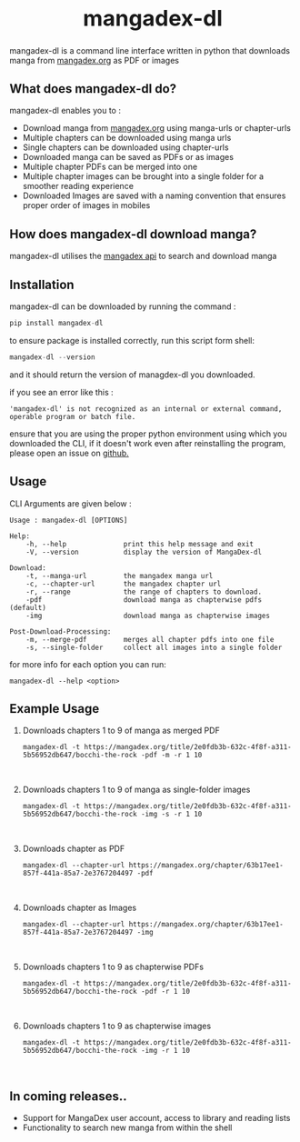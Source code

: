 <p align="center">
<h1 style='font-size:38px;' align="center">mangadex-dl</h1>
</p>

mangadex-dl is a command line interface written in python that downloads manga from [mangadex.org](https://mangadex.org/) as PDF or images

<h2>What does mangadex-dl do? </h2>

mangadex-dl enables you to : </br>

- Download manga from [mangadex.org](https://mangadex.org/) using manga-urls or chapter-urls
- Multiple chapters can be downloaded using manga urls
- Single chapters can be downloaded using chapter-urls
- Downloaded manga can be saved as PDFs or as images
- Multiple chapter PDFs can be merged into one
- Multiple chapter images can be brought into a single folder for a smoother reading experience
- Downloaded Images are saved with a naming convention that ensures proper order of images in mobiles

<h2>How does mangadex-dl download manga? </h2>

mangadex-dl utilises the [mangadex api](https://api.mangadex.org/) to search and download manga

<h2>Installation</h2>

mangadex-dl can be downloaded by running the command :

```python
pip install mangadex-dl
```

to ensure package is installed correctly, run this script form shell:

```python
mangadex-dl --version
```
and it should return the version of managdex-dl you downloaded.

if you see an error like this :

```batch
'mangadex-dl' is not recognized as an internal or external command,
operable program or batch file.
```

ensure that you are using the proper python environment using which you downloaded the CLI, if it doesn't work even after reinstalling the program, please open an issue on [github.](https://github.com/john-erinjery/mangadex-dl/)

<h2>Usage</h2>

CLI Arguments are given below :

```batch
Usage : mangadex-dl [OPTIONS]

Help:
    -h, --help              print this help message and exit
    -V, --version           display the version of MangaDex-dl

Download:
    -t, --manga-url         the mangadex manga url
    -c, --chapter-url       the mangadex chapter url
    -r, --range             the range of chapters to download.
    -pdf                    download manga as chapterwise pdfs (default)
    -img                    download manga as chapterwise images

Post-Download-Processing:
    -m, --merge-pdf         merges all chapter pdfs into one file
    -s, --single-folder     collect all images into a single folder
```

for more info for each option you can run:

```batch
mangadex-dl --help <option>
```

<h2>Example Usage </h2>

1. Downloads chapters 1 to 9 of manga as merged PDF
   
    ```batch
    mangadex-dl -t https://mangadex.org/title/2e0fdb3b-632c-4f8f-a311-5b56952db647/bocchi-the-rock -pdf -m -r 1 10
    ```
</br>
 
2. Downloads chapters 1 to 9 of manga as single-folder images
   ```batch
   mangadex-dl -t https://mangadex.org/title/2e0fdb3b-632c-4f8f-a311-5b56952db647/bocchi-the-rock -img -s -r 1 10
   ```
</br>
 
3. Downloads chapter as PDF
   ```batch
   mangadex-dl --chapter-url https://mangadex.org/chapter/63b17ee1-857f-441a-85a7-2e3767204497 -pdf
   ```
</br>
 
4. Downloads chapter as Images
   ```batch
   mangadex-dl --chapter-url https://mangadex.org/chapter/63b17ee1-857f-441a-85a7-2e3767204497 -img
   ```
</br>
 
5. Downloads chapters 1 to 9 as chapterwise PDFs
    ```batch
    mangadex-dl -t https://mangadex.org/title/2e0fdb3b-632c-4f8f-a311-5b56952db647/bocchi-the-rock -pdf -r 1 10
    ```
</br>

6. Downloads chapters 1 to 9 as chapterwise images
   ```batch
   mangadex-dl -t https://mangadex.org/title/2e0fdb3b-632c-4f8f-a311-5b56952db647/bocchi-the-rock -img -r 1 10
   ```
</br>

<h2>In coming releases..</h2>

- Support for MangaDex user account, access to library and reading lists
- Functionality to search new manga from within the shell

